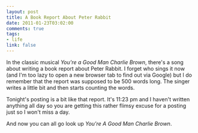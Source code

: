 ```yaml
--- 
layout: post
title: A Book Report About Peter Rabbit
date: 2011-01-23T03:02:00
comments: true
tags:
- life
link: false
---
```

In the classic musical <em>You're a Good Man Charlie Brown</em>, there's a song about writing a book report about Peter Rabbit. I forget who sings it now (and I'm too lazy to open a new browser tab to find out via Google) but I do remember that the report was supposed to be 500 words long. The singer writes a little bit and then starts counting the words.

Tonight's posting is a bit like that report. It's 11:23 pm and I haven't written anything all day so you are getting this rather flimsy excuse for a posting just so I won't miss a day.

And now you can all go look up <em>You're A Good Man Charlie Brown</em>.
